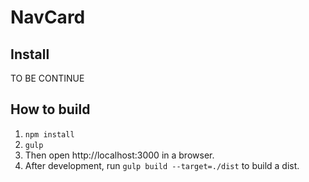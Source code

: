NavCard
============

## Install

TO BE CONTINUE

## How to build

1. `npm install`
2. `gulp`
3. Then open http://localhost:3000 in a browser.
4. After development, run `gulp build --target=./dist` to build a dist.


